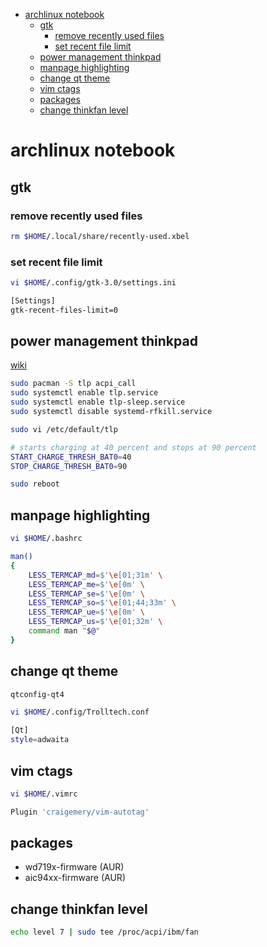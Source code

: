 <!-- toc -->
  * [archlinux notebook](#archlinux-notebook)
    * [gtk](#gtk)
      * [remove recently used files](#remove-recently-used-files)
      * [set recent file limit](#set-recent-file-limit)
    * [power management thinkpad](#power-management-thinkpad)
    * [manpage highlighting](#manpage-highlighting)
    * [change qt theme](#change-qt-theme)
    * [vim ctags](#vim-ctags)
    * [packages](#packages)
    * [change thinkfan level](#change-thinkfan-level)
<!-- toc -->


# archlinux notebook

## gtk

### remove recently used files

```bash
rm $HOME/.local/share/recently-used.xbel
```

### set recent file limit

```bash
vi $HOME/.config/gtk-3.0/settings.ini

[Settings]
gtk-recent-files-limit=0
```

## power management thinkpad

[wiki](http://linrunner.de/en/tlp/docs/tlp-configuration.html)

```bash
sudo pacman -S tlp acpi_call
sudo systemctl enable tlp.service
sudo systemctl enable tlp-sleep.service
sudo systemctl disable systemd-rfkill.service
```

```bash
sudo vi /etc/default/tlp

# starts charging at 40 percent and stops at 90 percent
START_CHARGE_THRESH_BAT0=40
STOP_CHARGE_THRESH_BAT0=90
```

```bash
sudo reboot
```

## manpage highlighting

```bash
vi $HOME/.bashrc

man()
{
    LESS_TERMCAP_md=$'\e[01;31m' \
    LESS_TERMCAP_me=$'\e[0m' \
    LESS_TERMCAP_se=$'\e[0m' \
    LESS_TERMCAP_so=$'\e[01;44;33m' \
    LESS_TERMCAP_ue=$'\e[0m' \
    LESS_TERMCAP_us=$'\e[01;32m' \
    command man "$@"
}
```

## change qt theme

```bash
qtconfig-qt4
```

```bash
vi $HOME/.config/Trolltech.conf

[Qt]
style=adwaita
```

## vim ctags

```bash
vi $HOME/.vimrc

Plugin 'craigemery/vim-autotag'
```

## packages

* wd719x-firmware (AUR)
* aic94xx-firmware (AUR)

## change thinkfan level

```bash
echo level 7 | sudo tee /proc/acpi/ibm/fan
```
